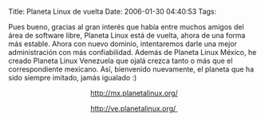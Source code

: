 Title: Planeta Linux de vuelta
Date: 2006-01-30 04:40:53
Tags: 

Pues bueno, gracias al gran interés que había entre muchos amigos del área de software libre, Planeta Linux está de vuelta, ahora de una forma más estable. Ahora con nuevo dominio, intentaremos darle una mejor administración con más confiabilidad. Además de Planeta Linux México, he creado Planeta Linux Venezuela que ojalá crezca tanto o más que el correspondiente mexicano. Así, bienvenido nuevamente, el planeta que ha sido siempre imitado, jamás igualado :)

<p align="center"><a target="_blank" href="http://mx.planetalinux.org/"><a href="http://mx.planetalinux.org/">http://mx.planetalinux.org/</a></a></p>
<p align="center"><a target="_blank" href="http://ve.planetalinux.org/"><a href="http://ve.planetalinux.org/%C2%A0">http://ve.planetalinux.org/ </a></a> </p>
